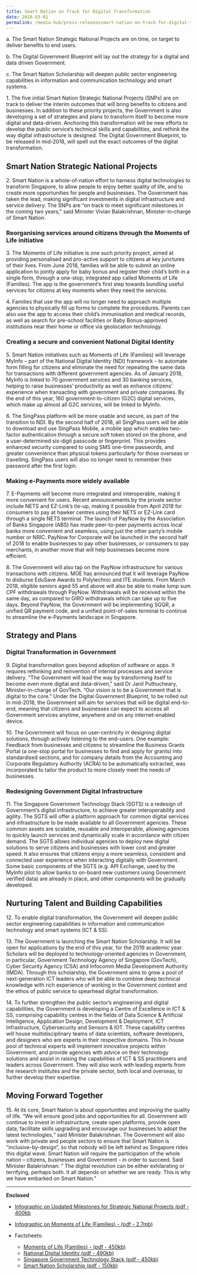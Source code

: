 ```yaml
---
title: Smart Nation on Track for Digital Transformation
date: 2018-03-01
permalink: /media-hub/press-releasessmart-nation-on-track-for-digital-transformation
---
```

a. The Smart Nation Strategic National Projects are on time, on target to deliver benefits to end users.

b. The Digital Government Blueprint will lay out the strategy for a digital and data driven Government.

c. The Smart Nation Scholarship will deepen public sector engineering capabilities in information and communication technology and smart systems.


1\. The five initial Smart Nation Strategic National Projects (SNPs) are on track to deliver the interim outcomes that will bring benefits to citizens and businesses. In addition to these priority projects, the Government is also developing a set of strategies and plans to transform itself to become more digital and data-driven. Anchoring this transformation will be new efforts to develop the public service’s technical skills and capabilities, and rethink the way digital infrastructure is designed. The Digital Government Blueprint, to be released in mid-2018, will spell out the exact outcomes of the digital transformation.

## Smart Nation Strategic National Projects

2\. Smart Nation is a whole-of-nation effort to harness digital technologies to transform Singapore, to allow people to enjoy better quality of life, and to create more opportunities for people and businesses. The Government has taken the lead, making significant investments in digital infrastructure and service delivery. The SNPs are “on track to meet significant milestones in the coming two years,” said Minister Vivian Balakrishnan, Minister-in-charge of Smart Nation.

### Reorganising services around citizens through the Moments of Life initiative

3\. The Moments of Life initiative is one such priority project, aimed at providing personalised and pro-active support to citizens at key junctures of their lives. From June 2018, families will be able to submit an online application to jointly apply for baby bonus and register their child’s birth in a single form, through a one-stop, integrated app called Moments of Life (Families). The app is the government’s first step towards bundling useful services for citizens at key moments when they need the services.

4\. Families that use the app will no longer need to approach multiple agencies to physically fill up forms to complete the procedures. Parents can also use the app to access their child’s immunisation and medical records, as well as search for pre-school facilities or Baby Bonus-approved institutions near their home or office via geolocation technology.

### Creating a secure and convenient National Digital Identity

5\. Smart Nation initiatives such as Moments of Life (Families) will leverage MyInfo – part of the National Digital Identity (NDI) framework – to automate form filling for citizens and eliminate the need for repeating the same data for transactions with different government agencies. As of January 2018, MyInfo is linked to 70 government services and 30 banking services, helping to raise businesses’ productivity as well as enhance citizens’ experience when transacting with government and private companies. By the end of this year, 160 government-to-citizen (G2C) digital services, which make up almost all G2C services, will be linked to MyInfo.

6\. The SingPass platform will be more usable and secure, as part of the transition to NDI. By the second half of 2018, all SingPass users will be able to download and use SingPass Mobile, a mobile app which enables two-factor authentication through a secure soft token stored on the phone, and a user-determined six-digit passcode or fingerprint. This provides enhanced security compared to using SMS one-time passwords, and greater convenience than physical tokens particularly for those overseas or travelling. SingPass users will also no longer need to remember their password after the first login.

### Making e-Payments more widely available

7\. E-Payments will become more integrated and interoperable, making it more convenient for users. Recent announcements by the private sector include NETS and EZ-Link’s tie-up, making it possible from April 2018 for consumers to pay at hawker centres using their NETS or EZ-Link card through a single NETS terminal. The launch of PayNow by the Association of Banks Singapore (ABS) has made peer-to-peer payments across local banks more convenient and seamless, using just the other party’s mobile number or NRIC. PayNow for Corporate will be launched in the second half of 2018 to enable businesses to pay other businesses, or consumers to pay merchants, in another move that will help businesses become more efficient.

8\. The Government will also tap on the PayNow infrastructure for various transactions with citizens. MOE has announced that it will leverage PayNow to disburse EduSave Awards to Polytechnic and ITE students. From March 2018, eligible seniors aged 55 and above will also be able to make lump sum CPF withdrawals through PayNow. Withdrawals will be received within the same day, as compared to GIRO withdrawals which can take up to five days. Beyond PayNow, the Government will be implementing SGQR, a unified QR payment code, and a unified point-of-sales terminal to continue to streamline the e-Payments landscape in Singapore.

## Strategy and Plans


### Digital Transformation in Government

9\. Digital transformation goes beyond adoption of software or apps. It requires rethinking and reinvention of internal processes and service delivery. “The Government will lead the way by transforming itself to become even more digital and data-driven,” said Dr Janil Puthucheary, Minister-in-charge of GovTech. “Our vision is to be a Government that is digital to the core.” Under the Digital Government Blueprint, to be rolled out in mid-2018, the Government will aim for services that will be digital end-to-end, meaning that citizens and businesses can expect to access all Government services anytime, anywhere and on any internet-enabled device.

10\. The Government will focus on user-centricity in designing digital solutions, through actively listening to the end-users. One example: Feedback from businesses and citizens to streamline the Business Grants Portal (a one-stop portal for businesses to find and apply for grants) into standardised sections, and for company details from the Accounting and Corporate Regulatory Authority (ACRA) to be automatically extracted, was incorporated to tailor the product to more closely meet the needs of businesses.

### Redesigning Government Digital Infrastructure

11\. The Singapore Government Technology Stack (SGTS) is a redesign of Government’s digital infrastructure, to achieve greater interoperability and agility. The SGTS will offer a platform approach for common digital services and infrastructure to be made available to all Government agencies. These common assets are scalable, reusable and interoperable, allowing agencies to quickly launch services and dynamically scale in accordance with citizen demand. The SGTS allows individual agencies to deploy new digital solutions to serve citizens and businesses with lower cost and greater speed. It also ensures that citizens enjoy a more seamless, consistent and connected user experience when interacting digitally with Government. Some basic components of the SGTS (e.g. API Exchange, used by the MyInfo pilot to allow banks to on-board new customers using Government verified data) are already in place, and other components will be gradually developed.

## Nurturing Talent and Building Capabilities

12\. To enable digital transformation, the Government will deepen public sector engineering capabilities in information and communication technology and smart systems (ICT & SS).

13\. The Government is launching the Smart Nation Scholarship. It will be open for applications by the end of this year, for the 2019 academic year. Scholars will be deployed to technology-oriented agencies in Government, in particular, Government Technology Agency of Singapore (GovTech), Cyber Security Agency (CSA) and Infocomm Media Development Authority (IMDA). Through this scholarship, the Government aims to grow a pool of next-generation ICT leaders who will be able to combine deep technical knowledge with rich experience of working in the Government context and the ethos of public service to spearhead digital transformation.

14\. To further strengthen the public sector’s engineering and digital capabilities, the Government is developing a Centre of Excellence in ICT & SS, comprising capability centres in the fields of Data Science & Artificial Intelligence, Application Design, Development & Deployment, ICT Infrastructure, Cybersecurity and Sensors & IOT. These capability centres will house multidisciplinary teams of data scientists, software developers, and designers who are experts in their respective domains. This in-house pool of technical experts will implement innovative projects within Government, and provide agencies with advice on their technology solutions and assist in raising the capabilities of ICT & SS practitioners and leaders across Government. They will also work with leading experts from the research institutes and the private sector, both local and overseas, to further develop their expertise.

## Moving Forward Together

15\. At its core, Smart Nation is about opportunities and improving the quality of life. “We will ensure good jobs and opportunities for all. Government will continue to invest in infrastructure, create open platforms, provide open data, facilitate skills upgrading and encourage our businesses to adopt the latest technologies,“ said Minister Balakrishnan. The Government will also work with private and people sectors to ensure that Smart Nation is “inclusive-by-design”, so that nobody will be left behind as Singapore rides this digital wave. Smart Nation will require the participation of the whole nation – citizens, businesses and Government - in order to succeed. Said Minister Balakrishnan: ” The digital revolution can be either exhilarating or terrifying, perhaps both. It all depends on whether we are ready. This is why we have embarked on Smart Nation.”

---

**Enclosed**

-   [Infographic on Updated Milestones for Strategic National Projects (pdf - 400kb](/files/press-releases/2018/infographic-on-updated-milestones-for-strategic-national-projects.pdf)

-   [Infographic on Moments of Life (Families) - (pdf - 2.7mb)](/files/press-releases/2018/infographic-moments-of-life-(families).pdf)
-   Factsheets:
    -   [Moments of Life (Families) - (pdf - 450kb)](/files/press-releases/2018/moments-of-life-families-factsheet.pdf)
    -   [National Digital Identity (pdf - 490kb)](/files/press-releases/2018/national-digital-identity-factsheet.pdf)
    -   [Singapore Government Technology Stack (pdf - 450kb)](/files/press-releases/2018/singapore-government-technology-stack-factsheet.pdf)
    -   [Smart Nation Scholarship (pdf - 150kb)](/files/press-releases/2018/smart-nation-scholarship-media-factsheet.pdf)
